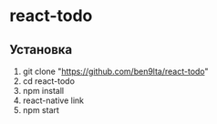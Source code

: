 # react-todo

Установка
----------------------------------------
1. git clone "https://github.com/ben9lta/react-todo"
2. cd react-todo
3. npm install
4. react-native link
5. npm start
